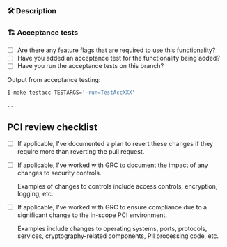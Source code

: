 <!--
Adding a new resource or datasource? Use this checklist to get started: https://github.com/hashicorp/terraform-provider-hcp/blob/main/contributing/checklist-resource.md

Updating a resource? Avoid accidental breaking changes by reviewing this guide: https://github.com/hashicorp/terraform-provider-hcp/blob/main/contributing/breaking-changes.md
-->

### :hammer_and_wrench: Description

<!-- What code changed, and why? If adding a new resource, what is it and what are its key features? If updating an existing resource, what new functionality was added? -->

### :building_construction: Acceptance tests

- [ ] Are there any feature flags that are required to use this functionality?
- [ ] Have you added an acceptance test for the functionality being added?
- [ ] Have you run the acceptance tests on this branch?

Output from acceptance testing:

<!--
Replace TestAccXXX with a pattern that matches the tests affected by this PR. More info on acceptance tests here: https://github.com/hashicorp/terraform-provider-hcp/blob/main/contributing/writing-tests.md

For more information on the `-run` flag, see the `go test` documentation at https://tip.golang.org/cmd/go/#hdr-Testing_flags.
-->
```sh
$ make testacc TESTARGS='-run=TestAccXXX'

...
```
## PCI review checklist

<!-- heimdall_github_prtemplate:grc-pci_dss-2024-01-05 -->

- [ ] If applicable, I've documented a plan to revert these changes if they require more than reverting the pull request.

- [ ] If applicable, I've worked with GRC to document the impact of any changes to security controls.

  Examples of changes to controls include access controls, encryption, logging, etc.

- [ ] If applicable, I've worked with GRC to ensure compliance due to a significant change to the in-scope PCI environment.

  Examples include changes to operating systems, ports, protocols, services, cryptography-related components, PII processing code, etc.